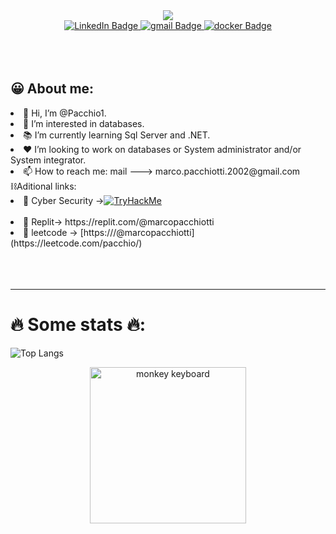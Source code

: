 <div id="header" align="center">
 <img src="https://media.giphy.com/media/scZPhLqaVOM1qG4lT9/giphy.gif"/>
</div>
<div id="badges" style="justify-content:center;align-items:center;"align="center">
  <a href="https://www.linkedin.com/in/marco-pacchiotti-62182423b/">
    <img src="https://img.shields.io/badge/LinkedIn-blue?style=for-the-badge&logo=linkedin&logoColor=white" alt="LinkedIn Badge"/>
  </a>
  <a href="mailto:marco.pacchiotti.2002@gmail.com"">
   <img src="https://img.shields.io/badge/gmail-red?style=for-the-badge&logo=gmail&logoColor=white" alt="gmail Badge"/>
  </a>
  <a href="https://hub.docker.com/u/pacchio1">
    <img src="https://img.shields.io/badge/Docker-blue?style=for-the-badge&logo=docker&logoColor=white" alt="docker Badge"/>
  </a>

</div>
<div align="center">
<img src="https://komarev.com/ghpvc/?username=pacchio1&style=flat-square&color=blueviolet" alt=""/>
</div>
<br><br><br>
<div id="about">
 <h2> 😀 About me:</h2>
 <li>👋 Hi, I’m @Pacchio1.<br/></li>
 <li>👀 I’m interested in databases.<br/></li>
 <li>📚 I’m currently learning Sql Server and .NET.<br/></li>
 <li>❤️ I’m looking to work on databases or System administrator and/or System integrator.<br/></li>
 <li>📫 How to reach me: mail ---> marco.pacchiotti.2002@gmail.com<br/></li>
 ⛓️Aditional links:<br/>
 <li>🤖 Cyber Security -><a href="https://tryhackme.com/p/Monkey420"><img src="https://tryhackme-badges.s3.amazonaws.com/Monkey420.png" alt="TryHackMe"></a></li><br/>
 <li>💼 Replit-> https://replit.com/@marcopacchiotti</li>
 <li>💪 leetcode -> [https:///@marcopacchiotti](https://leetcode.com/pacchio/)</li>
</div>
<br><br><br>
<hr/>

<h1>🔥 Some stats 🔥:</h1>

![Top Langs](https://github-readme-stats.vercel.app/api/top-langs/?username=pacchio1&layout=compact&theme=radical)
<div id="end" align="center">
 <img src="https://media.giphy.com/media/zOvBKUUEERdNm/giphy.gif" alt="monkey keyboard" height="250px"  align="center"/>
</div>

<!--<hr>

<h1>Consistency</h1>
![Anurag's GitHub stats](https://github-readme-stats.vercel.app/api?username=pacchio1&show_icons=true&theme=tokyonight)
![GitHub Streak](http://github-readme-streak-stats.herokuapp.com?user=pacchio1&theme=dark&background=141321)
![Pacchio GitHub stats](https://github-readme-stats.vercel.app/api?username=pacchio1&show_icons=true&theme=radical)
<!--[![Top Langs](https://github-readme-stats.vercel.app/api/top-langs/?username=pacchio1&layout=compact&theme=vision-friendly-dark)]
<img src="https://tryhackme-badges.s3.amazonaws.com/Monkey420.png" alt="TryHackMe">
-->

